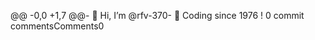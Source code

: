 @@ -0,0 +1,7 @@- 👋 Hi, I’m @rfv-370- 👀 Coding since 1976 !<!---rfv-370/rfv-370 is a ✨ special ✨ repository because its `README.md` (this file) appears on your GitHub profile.You can click the Preview link to take a look at your changes.--->
0 commit commentsComments0
